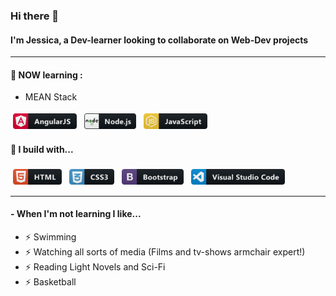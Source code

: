### Hi there 👋

#### I'm Jessica, a Dev-learner looking to collaborate on Web-Dev projects


--- 

#### 🌱 NOW learning :
- MEAN Stack

<p>
  <img src="https://github.com/jessazam/jessazam/blob/main/icons/angular.svg" alt="angular" height="25" style="vertical-align:top; margin:4px">
  <img src="https://github.com/jessazam/jessazam/blob/main/icons/nodejs.svg" alt="nodejs" height="25" style="vertical-align:top; margin:4px"> 
    <img src="https://github.com/jessazam/jessazam/blob/main/icons/js.svg" alt="js" height="25" style="vertical-align:top; margin:4px">
</p>


#### 🚧 I build with...

<p>
  <img src="https://github.com/jessazam/jessazam/blob/main/icons/html.svg" alt="html" height="25" style="vertical-align:top; margin:4px">
  
  <img src="https://github.com/jessazam/jessazam/blob/main/icons/css3.svg" alt="css3" height="25" style="vertical-align:top; margin:4px">
  
  <img src="https://github.com/jessazam/jessazam/blob/main/icons/bootstrap.svg" alt="bootstrap" height="25" style="vertical-align:top; margin:4px">
  
  <img src="https://github.com/jessazam/jessazam/blob/main/icons/visualstudio_code.svg" alt="vscode" height="25" style="vertical-align:top; margin:4px">
  
</p>



---

#### - When I'm not learning I like...
- ⚡️  Swimming 
- ⚡️  Watching all sorts of media (Films and tv-shows armchair expert!)
- ⚡️  Reading Light Novels and Sci-Fi
- ⚡️  Basketball 
